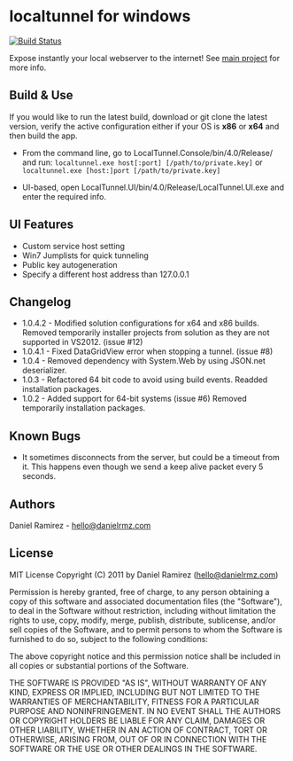 localtunnel for windows
=======================

[![Build Status](https://travis-ci.org/danielrmz/localtunnel-net-client.png?branch=dev-v2)](https://travis-ci.org/danielrmz/localtunnel-net-client)

Expose instantly your local webserver to the internet! 
See [main project](https://github.com/progrium/localtunnel) for more info.

Build & Use
-------------

If you would like to run the latest build, download or git clone the latest version, 
verify the active configuration either if your OS is **x86** or **x64** and then build the app.

* From the command line, go to LocalTunnel.Console/bin/4.0/Release/ and run:
   `localtunnel.exe host[:port] [/path/to/private.key]`
or `localtunnel.exe [host:]port [/path/to/private.key]` 

* UI-based, open LocalTunnel.UI/bin/4.0/Release/LocalTunnel.UI.exe and enter the required info.

UI Features
-----------
 * Custom service host setting
 * Win7 Jumplists for quick tunneling
 * Public key autogeneration
 * Specify a different host address than 127.0.0.1

Changelog
---------
- 1.0.4.2 - Modified solution configurations for x64 and x86 builds. Removed temporarily installer projects from solution as they are not supported in VS2012. (issue #12)
- 1.0.4.1 - Fixed DataGridView error when stopping a tunnel. (issue #8)
- 1.0.4 - Removed dependency with System.Web by using JSON.net deserializer.
- 1.0.3 - Refactored 64 bit code to avoid using build events.
        Readded installation packages.
- 1.0.2 - Added support for 64-bit systems (issue #6)
        Removed temporarily installation packages. 

Known Bugs
----------
 * It sometimes disconnects from the server, but could be a timeout from it. This happens even though we send a keep alive packet every 5 seconds.

Authors
-------
Daniel Ramirez - hello@danielrmz.com


License
------- 
MIT License
Copyright (C) 2011 by Daniel Ramirez (hello@danielrmz.com)

Permission is hereby granted, free of charge, to any person obtaining a copy
of this software and associated documentation files (the "Software"), to deal
in the Software without restriction, including without limitation the rights
to use, copy, modify, merge, publish, distribute, sublicense, and/or sell
copies of the Software, and to permit persons to whom the Software is
furnished to do so, subject to the following conditions:

The above copyright notice and this permission notice shall be included in
all copies or substantial portions of the Software.

THE SOFTWARE IS PROVIDED "AS IS", WITHOUT WARRANTY OF ANY KIND, EXPRESS OR
IMPLIED, INCLUDING BUT NOT LIMITED TO THE WARRANTIES OF MERCHANTABILITY,
FITNESS FOR A PARTICULAR PURPOSE AND NONINFRINGEMENT. IN NO EVENT SHALL THE
AUTHORS OR COPYRIGHT HOLDERS BE LIABLE FOR ANY CLAIM, DAMAGES OR OTHER
LIABILITY, WHETHER IN AN ACTION OF CONTRACT, TORT OR OTHERWISE, ARISING FROM,
OUT OF OR IN CONNECTION WITH THE SOFTWARE OR THE USE OR OTHER DEALINGS IN
THE SOFTWARE.

